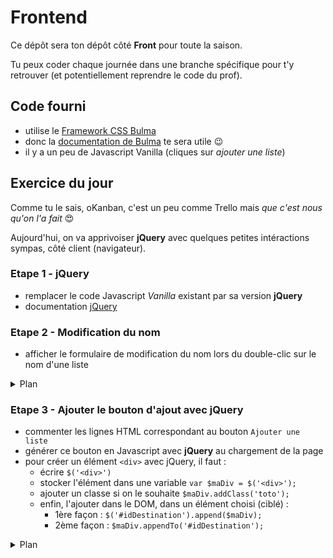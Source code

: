 # Frontend

Ce dépôt sera ton dépôt côté **Front** pour toute la saison.

Tu peux coder chaque journée dans une branche spécifique pour t'y retrouver (et potentiellement reprendre le code du prof).

## Code fourni

- utilise le [Framework CSS Bulma](https://bulma.io/)
- donc la [documentation de Bulma](https://bulma.io/documentation/columns/) te sera utile :wink:
- il y a un peu de Javascript Vanilla (cliques sur _ajouter une liste_)

## Exercice du jour

Comme tu le sais, oKanban, c'est un peu comme Trello mais _que c'est nous qu'on l'a fait_ :heart_eyes:

Aujourd'hui, on va apprivoiser **jQuery** avec quelques petites intéractions sympas, côté client (navigateur).

### Etape 1 - jQuery

- remplacer le code Javascript _Vanilla_ existant par sa version **jQuery**
- documentation [jQuery](https://api.jquery.com/)

### Etape 2 - Modification du nom

- afficher le formulaire de modification du nom lors du double-clic sur le nom d'une liste

<details><summary>Plan</summary>

- intercepter l'évènement `dblclick` sur le nom des listes
- cacher l'élément lié à l'event (`evt.target` ou `this`)
- récupérer l'élément `<form>` "suivant" avec jQuery
- afficher cet élément

</details>

### Etape 3 - Ajouter le bouton d'ajout avec jQuery

- commenter les lignes HTML correspondant au bouton `Ajouter une liste`
- générer ce bouton en Javascript avec **jQuery** au chargement de la page
- pour créer un élément `<div>` avec jQuery, il faut :
    - écrire `$('<div>')`
    - stocker l'élément dans une variable `var $maDiv = $('<div>');`
    - ajouter un classe si on le souhaite `$maDiv.addClass('toto');`
    - enfin, l'ajouter dans le DOM, dans un élément choisi (ciblé) :
        - 1ère façon : `$('#idDestination').append($maDiv);`
        - 2ème façon : `$maDiv.appendTo('#idDestination');`

<details><summary>Plan</summary>

- dans `app.init`, appeler une nouvelle méthode de app : `addListAddingButton`
- cette méthode contiendra tout le code nécessaire à la création du bouton
- créer chaque élément (avec leurs classes) composant le bouton individuellement, et les stocker dans des variables
- utiliser `append()` ou `appendTo` pour ajouter un élément dans un autre
    - exemple : `$monSpan.appendTo($maDiv)` où `$monSpan` est un élément `<span>` créé en jQuery, et `$maDiv` est un élément `<div>` créé en jQuery
    - donc on n'ajoute rien dans le DOM pour l'instant
- une fois les éléments intégrés dans leur "parent", on peut ajouter l'élément qui contient tous les autres (`<div class="column">`), dans le DOM
- s'il y a une interception d'évènement sur ce bouton "Ajouter une liste", il faut donc que le bouton soit créé avant que l'interception d'évènement ne soit configurée

</details>